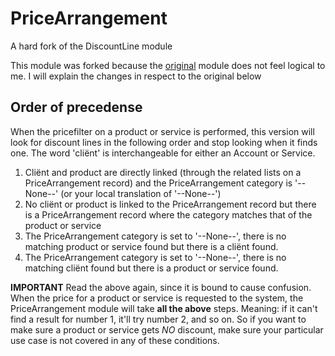 # PriceArrangement
A hard fork of the DiscountLine module

This module was forked because the [original](https://github.com/tsolucio/PriceCalculation) module does not feel logical to me. I will explain the changes in respect to the original below

## Order of precedense
When the pricefilter on a product or service is performed, this version will look for discount lines in the following order and stop looking when it finds one. The word 'cliënt' is interchangeable for either an Account or Service.

1. Cliënt and product are directly linked (through the related lists on a PriceArrangement record) and the PriceArrangement category is '--None--' (or your local translation of '--None--')
2. No cliënt or product is linked to the PriceArrangement record but there is a PriceArrangement record where the category matches that of the product or service
3. The PriceArrangement category is set to '--None--', there is no matching product or service found but there is a cliënt found.
4. The PriceArrangement category is set to '--None--', there is no matching cliënt found but there is a product or service found.

**IMPORTANT**
Read the above again, since it is bound to cause confusion. When the price for a product or service is requested to the system, the PriceArrangement module will take **all the above** steps. Meaning: if it can't find a result for number 1, it'll try number 2, and so on. So if you want to make sure a product or service gets _NO_ discount, make sure your particular use case is not covered in any of these conditions.